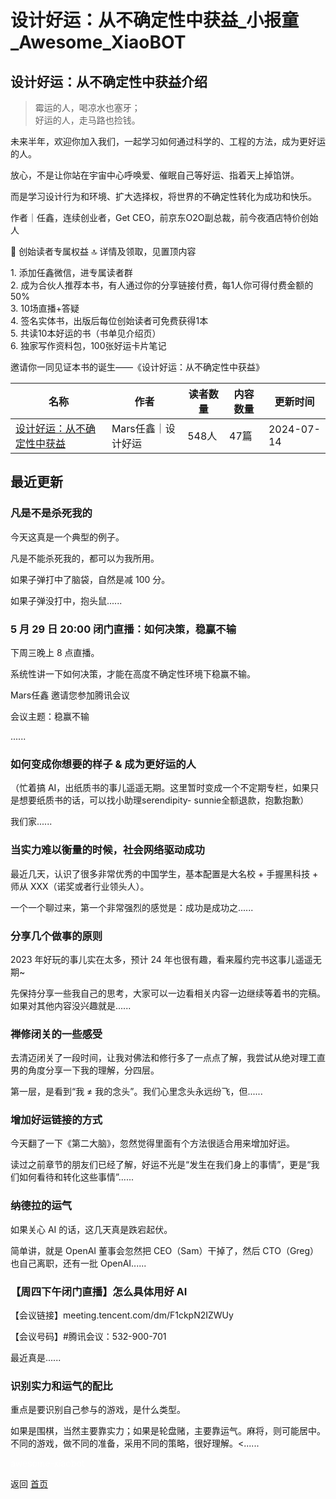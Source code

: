 # 设计好运：从不确定性中获益_小报童_Awesome_XiaoBOT

## 设计好运：从不确定性中获益介绍
> 霉运的人，喝凉水也塞牙；    
好运的人，走马路也捡钱。    
    
未来半年，欢迎你加入我们，一起学习如何通过科学的、工程的方法，成为更好运的人。    
    
放心，不是让你站在宇宙中心呼唤爱、催眠自己等好运、指着天上掉馅饼。    
    
而是学习设计行为和环境、扩大选择权，将世界的不确定性转化为成功和快乐。    
    
作者｜任鑫，连续创业者，Get CEO，前京东O2O副总裁，前今夜酒店特价创始人    
    
🌟 创始读者专属权益 🔝 详情及领取，见置顶内容    
    
1\. 添加任鑫微信，进专属读者群    
2\. 成为合伙人推荐本书，有人通过你的分享链接付费，每1人你可得付费金额的50%    
3\. 10场直播+答疑    
4\. 签名实体书，出版后每位创始读者可免费获得1本    
5\. 共读10本好运的书（书单见介绍页）    
6\. 独家写作资料包，100张好运卡片笔记    
    
邀请你一同见证本书的诞生——《设计好运：从不确定性中获益》  
  


|名称|作者|读者数量|内容数量|更新时间|
|---|---|---|---|---|
|[设计好运：从不确定性中获益](https://xiaobot.net/p/Luck?refer=0b133df9-27dc-423b-8101-639049001c13)|Mars任鑫｜设计好运|548人|47篇|2024-07-14|

## 最近更新
### 凡是不是杀死我的

今天这真是一个典型的例子。

凡是不能杀死我的，都可以为我所用。

如果子弹打中了脑袋，自然是减 100 分。

如果子弹没打中，抱头鼠......

### 5 月 29 日 20:00 闭门直播：如何决策，稳赢不输

下周三晚上 8 点直播。

系统性讲一下如何决策，才能在高度不确定性环境下稳赢不输。

Mars任鑫 邀请您参加腾讯会议

会议主题：稳赢不输

......

### 如何变成你想要的样子 & 成为更好运的人

（忙着搞 AI，出纸质书的事儿遥遥无期。这里暂时变成一个不定期专栏，如果只是想要纸质书的话，可以找小助理serendipity-
sunnie全额退款，抱歉抱歉）

我们家......

### 当实力难以衡量的时候，社会网络驱动成功

最近几天，认识了很多非常优秀的中国学生，基本配置是大名校 + 手握黑科技 + 师从 XXX（诺奖或者行业领头人）。

一个一个聊过来，第一个非常强烈的感觉是：成功是成功之......

### 分享几个做事的原则

2023 年好玩的事儿实在太多，预计 24 年也很有趣，看来履约完书这事儿遥遥无期~

先保持分享一些我自己的思考，大家可以一边看相关内容一边继续等着书的完稿。如果对其他内容没兴趣就是......

### 禅修闭关的一些感受

去清迈闭关了一段时间，让我对佛法和修行多了一点点了解，我尝试从绝对理工直男的角度分享一下我的理解，分四层。

第一层，是看到“我 ≠ 我的念头”。我们心里念头永远纷飞，但......

### 增加好运链接的方式

今天翻了一下《第二大脑》，忽然觉得里面有个方法很适合用来增加好运。

读过之前章节的朋友们已经了解，好运不光是“发生在我们身上的事情”，更是“我们如何看待和转化这些事情”......

### 纳德拉的运气

如果关心 AI 的话，这几天真是跌宕起伏。

简单讲，就是 OpenAI 董事会忽然把 CEO（Sam）干掉了，然后 CTO（Greg）也自己离职，还有一批 OpenAI......

### 【周四下午闭门直播】怎么具体用好 AI

【会议链接】meeting.tencent.com/dm/F1ckpN2IZWUy

【会议号码】#腾讯会议：532-900-701

最近真是......

### 识别实力和运气的配比

重点是要识别自己参与的游戏，是什么类型。

如果是围棋，当然主要靠实力；如果是轮盘赌，主要靠运气。麻将，则可能居中。不同的游戏，做不同的准备，采用不同的策略，很好理解。<......


<a href="https://github.com/Reno9527/awesome-xiaobot" style="color: white; text-decoration: none;">awesome-xiaobot</a>

返回 [首页](../README.md)
